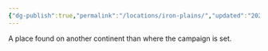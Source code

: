 ```yaml
---
{"dg-publish":true,"permalink":"/locations/iron-plains/","updated":"2025-03-01T21:15:16.352+00:00"}
---
```


A place found on another continent than where the campaign is set.